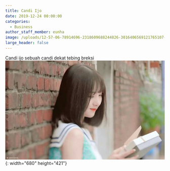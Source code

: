```yaml
---
title: Candi Ijo
date: 2019-12-24 00:00:00
categories:
  - Business
author_staff_member: eunha
image: /uploads/12-57-06-78914696-2318609688244826-3016406569121765107-n.jpg
large_header: false
---
```


Candi ijo sebuah candi dekat tebing breksi![](/uploads/emdpvhpxuaatfxf.jpg){: width="680" height="421"}
